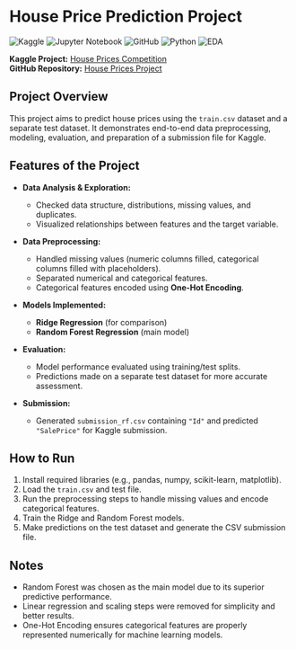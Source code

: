 # House Price Prediction Project

![Kaggle](https://img.shields.io/badge/Kaggle-20BEFF?style=for-the-badge&logo=kaggle&logoColor=white)
![Jupyter Notebook](https://img.shields.io/badge/Jupyter-FF9800?style=for-the-badge&logo=jupyter&logoColor=white)
![GitHub](https://img.shields.io/badge/GitHub-181717?style=for-the-badge&logo=github&logoColor=white)
![Python](https://img.shields.io/badge/Python-3776AB?style=for-the-badge&logo=python&logoColor=white)
![EDA](https://img.shields.io/badge/EDA-4CAF50?style=for-the-badge)

**Kaggle Project:** [House Prices Competition](https://www.kaggle.com/code/mehdip1/house-prices-competition)  
**GitHub Repository:** [House Prices Project](https://github.com/Mehdipoladrag/House-Prices-Project)

## Project Overview
This project aims to predict house prices using the `train.csv` dataset and a separate test dataset. It demonstrates end-to-end data preprocessing, modeling, evaluation, and preparation of a submission file for Kaggle.

## Features of the Project
- **Data Analysis & Exploration:** 
  - Checked data structure, distributions, missing values, and duplicates.  
  - Visualized relationships between features and the target variable.  

- **Data Preprocessing:**  
  - Handled missing values (numeric columns filled, categorical columns filled with placeholders).  
  - Separated numerical and categorical features.  
  - Categorical features encoded using **One-Hot Encoding**.  

- **Models Implemented:**  
  - **Ridge Regression** (for comparison)  
  - **Random Forest Regression** (main model)  

- **Evaluation:**  
  - Model performance evaluated using training/test splits.  
  - Predictions made on a separate test dataset for more accurate assessment.  

- **Submission:**  
  - Generated `submission_rf.csv` containing `"Id"` and predicted `"SalePrice"` for Kaggle submission.  

## How to Run
1. Install required libraries (e.g., pandas, numpy, scikit-learn, matplotlib).  
2. Load the `train.csv` and test file.  
3. Run the preprocessing steps to handle missing values and encode categorical features.  
4. Train the Ridge and Random Forest models.  
5. Make predictions on the test dataset and generate the CSV submission file.  

## Notes
- Random Forest was chosen as the main model due to its superior predictive performance.  
- Linear regression and scaling steps were removed for simplicity and better results.  
- One-Hot Encoding ensures categorical features are properly represented numerically for machine learning models.
